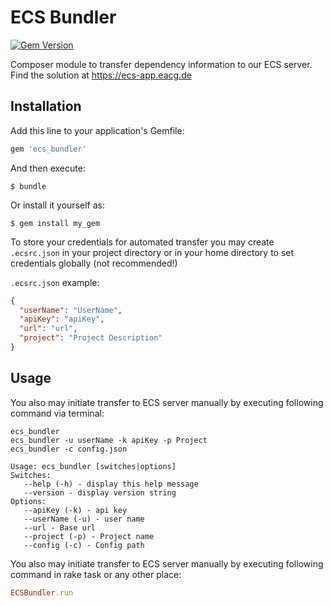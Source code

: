 # ECS Bundler 
[![Gem Version](https://badge.fury.io/rb/ecs_bundler.svg)](https://badge.fury.io/rb/ecs_bundler)

Composer module to transfer dependency information to our ECS server. Find the solution at https://ecs-app.eacg.de

## Installation

Add this line to your application's Gemfile:

```ruby
gem 'ecs_bundler'
```

And then execute:
```
$ bundle
```

Or install it yourself as:
```
$ gem install my_gem
```

To store your credentials for automated transfer you may create `.ecsrc.json` in your project directory or in your home directory to set credentials globally (not recommended!)

`.ecsrc.json` example:

```json
{
  "userName": "UserName",
  "apiKey": "apiKey",
  "url": "url",
  "project": "Project Description"
}

```

## Usage

You also may initiate transfer to ECS server manually by executing following command via terminal:
 
```
ecs_bundler
ecs_bundler -u userName -k apiKey -p Project 
ecs_bundler -c config.json
```
```
Usage: ecs_bundler [switches|options]
Switches:
   --help (-h) - display this help message
   --version - display version string
Options:
   --apiKey (-k) - api key
   --userName (-u) - user name
   --url - Base url
   --project (-p) - Project name
   --config (-c) - Config path
```
You also may initiate transfer to ECS server manually by executing following command in rake task or any other place:
```ruby
ECSBundler.run
```
